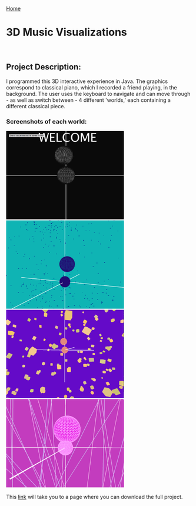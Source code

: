 [Home](index.md)

# 3D Music Visualizations
<br/>


## Project Description:
I programmed this 3D interactive experience in Java. The graphics correspond to classical piano, which I recorded a friend playing, in the background. The user uses the keyboard to navigate and can move through - as well as switch between - 4 different 'worlds,' each containing a different classical piece.

### Screenshots of each world:

<img src="b.png" alt="3d graphics" width="320" height="240"/>

<img src="bl.png" alt="3d graphics" width="320" height="240"/>  

<img src="p.png" alt="3d graphics" width="320" height="240"/>

<img src="pi.png" alt="3d graphics" width="320" height="240"/>


This [link](https://github.com/kyrakraft/3d-music-visualizations) will take you to a page where you can download the full project.
